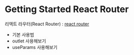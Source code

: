 # Getting Started React Router

리액트 라우터(React Router) : [react router](https://reactrouter.com/en/main)

- 기본 사용법
- outlet 사용해보기
- useParams 사용해보기
